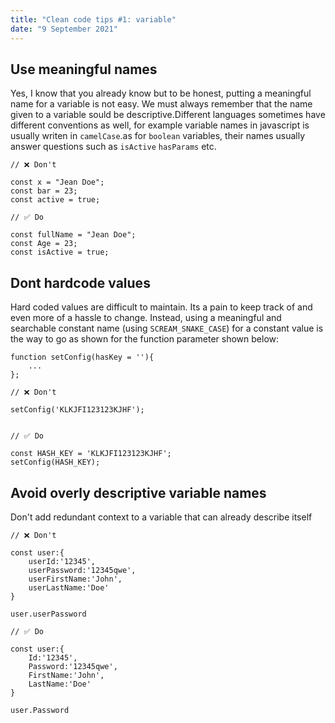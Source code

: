 ```yaml
---
title: "Clean code tips #1: variable"
date: "9 September 2021"
---
```


## Use meaningful names 
Yes, I know that you already know but to be honest, putting a meaningful name for a variable is not easy. We must always remember that the name given to a variable sould be descriptive.Different languages sometimes have different conventions as well, for example variable names in javascript is usually writen in `camelCase`.as for `boolean` variables, their names usually answer questions such as `isActive` `hasParams` etc.

```
// ❌ Don't 

const x = "Jean Doe";
const bar = 23;
const active = true;

// ✅ Do

const fullName = "Jean Doe";
const Age = 23;
const isActive = true;
```

## Dont hardcode values 

Hard coded values are difficult to maintain. Its a pain to keep track of and even more of a hassle to change. Instead, using a meaningful and searchable constant name (using `SCREAM_SNAKE_CASE`) for a constant value is the way to go as shown for the function parameter shown below: 

```
function setConfig(hasKey = ''){
    ...
};

// ❌ Don't 

setConfig('KLKJFI123123KJHF');


// ✅ Do

const HASH_KEY = 'KLKJFI123123KJHF';
setConfig(HASH_KEY);
```


## Avoid overly descriptive variable names

Don't add redundant context to a variable that can already describe itself

```
// ❌ Don't 

const user:{
    userId:'12345',
    userPassword:'12345qwe',
    userFirstName:'John',
    userLastName:'Doe'
}

user.userPassword

// ✅ Do

const user:{
    Id:'12345',
    Password:'12345qwe',
    FirstName:'John',
    LastName:'Doe'
}

user.Password
```